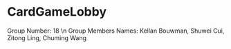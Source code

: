 # CardGameLobby

Group Number: 18 \n
Group Members Names: Kellan Bouwman, Shuwei Cui, Zitong Ling, Chuming Wang
